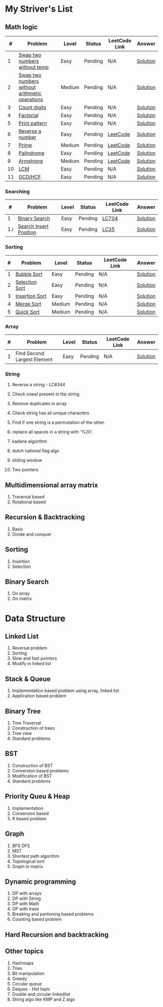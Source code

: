 # My Striver's List

## Math logic

| #   | Problem                                                              | Level   | Status   | LeetCode Link                  | Answer                                                                 |
|-----|----------------------------------------------------------------------|---------|----------|--------------------------------|------------------------------------------------------------------------|
| 1   | [Swap two numbers without temp](DSA-problems-solutions/math-logic#swap-without-temp) | Easy    | Pending  | N/A                            | [Solution](DSA-problems-solutions/math-logic#swap-without-temp)        |
| 2   | [Swap two numbers without arithmetic operations](DSA-problems-solutions/math-logic#swap-without-temp-without-arithmetic-opr) | Medium  | Pending  | N/A                            | [Solution](DSA-problems-solutions/math-logic#swap-without-temp-without-arithmetic-opr) |
| 3   | [Count digits](DSA-problems-solutions/math-logic#count-digits)        | Easy    | Pending  | N/A                            | [Solution](DSA-problems-solutions/math-logic#count-digits)             |
| 4   | [Factorial](DSA-problems-solutions/math-logic#factorial)              | Easy    | Pending  | N/A                            | [Solution](DSA-problems-solutions/math-logic#factorial)                |
| 5   | [Print pattern](DSA-problems-solutions/math-logic#print-astreik-pattern) | Easy    | Pending  | N/A                            | [Solution](DSA-problems-solutions/math-logic#print-astreik-pattern)    |
| 6   | [Reverse a number](DSA-problems-solutions/math-logic#reverse-a-number) | Easy    | Pending  | [LeetCode](https://leetcode.com/problems/reverse-integer/) | [Solution](DSA-problems-solutions/math-logic#reverse-a-number)         |
| 7   | [Prime](DSA-problems-solutions/math-logic#prime)                     | Medium  | Pending  | [LeetCode](https://leetcode.com/problems/count-primes/) | [Solution](DSA-problems-solutions/math-logic#prime)                   |
| 8   | [Palindrome](DSA-problems-solutions/math-logic#palindrome)           | Easy    | Pending  | [LeetCode](https://leetcode.com/problems/valid-palindrome/) | [Solution](DSA-problems-solutions/math-logic#palindrome)               |
| 9   | [Armstrong](DSA-problems-solutions/math-logic#armsstrong)            | Medium  | Pending  | [LeetCode](https://leetcode.com/problems/armstrong-number/) | [Solution](DSA-problems-solutions/math-logic#armsstrong)               |
| 10  | [LCM](DSA-problems-solutions/math-logic#lcm)                         | Easy    | Pending  | N/A                            | [Solution](DSA-problems-solutions/math-logic#lcm)                      |
| 11  | [GCD/HCF](DSA-problems-solutions/math-logic#gcdhcf)                  | Easy    | Pending  | N/A                            | [Solution](DSA-problems-solutions/math-logic#gcdhcf)                   |

### Searching

| #   | Problem                                 | Level   | Status   | LeetCode Link                                       | Answer                                                                 |
|-----|-----------------------------------------|---------|----------|---------------------------------------------------|------------------------------------------------------------------------|
| 1   | [Binary Search](DSA-problems-solutions/search#binary-search)          | Easy    | Pending  | [LC704](https://leetcode.com/problems/binary-search/) | [Solution](DSA-problems-solutions/search#binary-search)                |
| 1.i | [Search Insert Position](DSA-problems-solutions/search#search-insert-position) | Easy    | Pending  | [LC35](https://leetcode.com/problems/search-insert-position/) | [Solution](DSA-problems-solutions/search#search-insert-position)       |

### Sorting

| #   | Problem                                                      | Level   | Status   | LeetCode Link | Answer                                                          |
|-----|--------------------------------------------------------------|---------|----------|---------------|-----------------------------------------------------------------|
| 1   | [Bubble Sort](DSA-problems-solutions/sort#bubble-sort)       | Easy    | Pending  | N/A           | [Solution](DSA-problems-solutions/sort#bubble-sort)            |
| 2   | [Selection Sort](DSA-problems-solutions/sort#selection-sort) | Easy    | Pending  | N/A           | [Solution](DSA-problems-solutions/sort#selection-sort)         |
| 3   | [Insertion Sort](DSA-problems-solutions/sort#insertion-sort) | Easy    | Pending  | N/A           | [Solution](DSA-problems-solutions/sort#insertion-sort)         |
| 4   | [Merge Sort](DSA-problems-solutions/sort#merge-sort)         | Medium  | Pending  | N/A           | [Solution](DSA-problems-solutions/sort#merge-sort)             |
| 5   | [Quick Sort](DSA-problems-solutions/sort#quick-sort)         | Medium  | Pending  | N/A           | [Solution](DSA-problems-solutions/sort#quick-sort)             |

### Array

| #   | Problem                                     | Level   | Status   | LeetCode Link | Answer                                                        |
|-----|---------------------------------------------|---------|----------|---------------|---------------------------------------------------------------|
| 1   | Find Second Largest Element                 | Easy    | Pending  | N/A           | [Solution](DSA-problems-solutions/array#find-second-largest-element) |

### String
1. Reverse a string - LC#344
2. Check vowel present in the string 
3. Remove duplicates in array
4. Check string has all unique characters
5. Find if one string is a permutation of the other.
6. replace all spaces in a string with '%20'. 

1. kadane algorithm
2. dutch national flag algo
3. sliding window
4. Two pointers

## Multidimensional array matrix
1. Traversal based
2. Rotational based

## Recursion & Backtracking
1. Basic
2. Divide and conquer

## Sorting
1. Insertion
2. Selection

   
## Binary Search
1. On array
2. On matrix

# Data Structure
## Linked List
1. Reversal problem
2. Sorting
3. Slow and fast pointers
4. Modify in linked list

## Stack & Queue
1. Implemnetation based problem using array, linked list
2. Application based problem

## Binary Tree
1. Tree Traversal
2. Construction of trees
3. Tree view
4. Standard problems

## BST
1. Construction of BST
2. Conversion based problems
3. Modification of BST
4. Standard problems
   
## Priority Queu & Heap
1. Implementation
2. Conversion based
3. K based problem

## Graph
1. BFS DFS
2. MST
3. Shortest path algorithm
4. Topological sort
5. Graph in matrix

## Dynamic programming
1. DP with arrays
2. DP with String
3. DP with Math
4. DP with trees
5. Breaking and partioning based problems
6. Counting based problem

## Hard Recursion and backtracking

## Other topics
1. Hashmaps
2. Tries
3. Bit manipulation
4. Greedy
5. Circular queue
6. Deques - Hot topic
7. Double and circular linkedlist
8. String algo like KMP and Z algo




